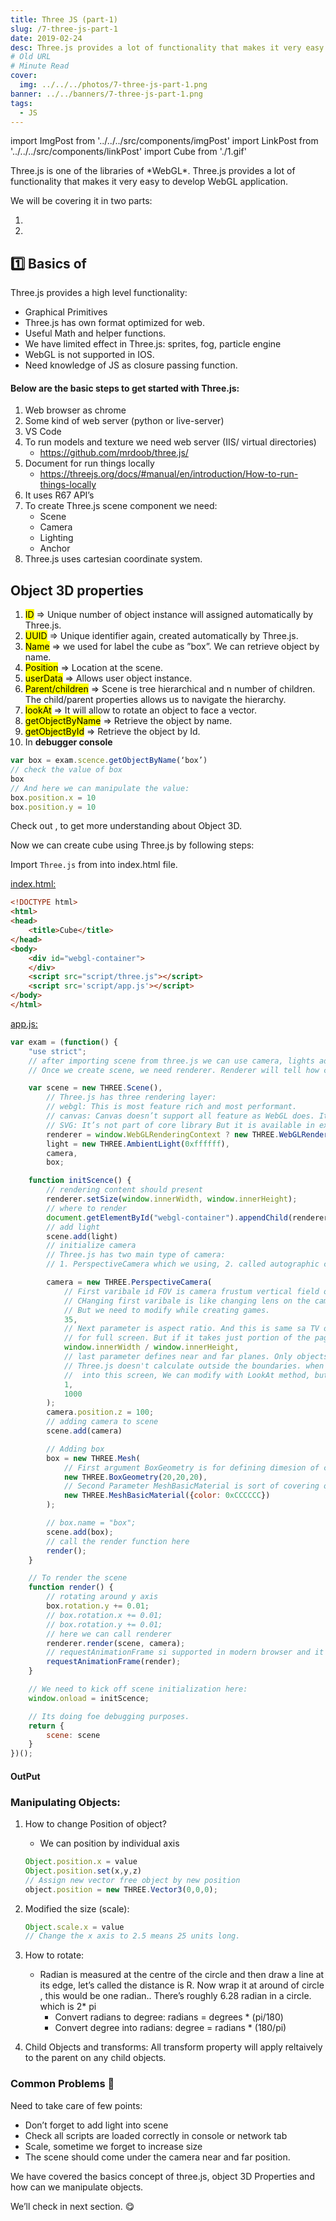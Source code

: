 ```yaml
---
title: Three JS (part-1)
slug: /7-three-js-part-1
date: 2019-02-24
desc: Three.js provides a lot of functionality that makes it very easy to develop WebGL application.
# Old URL
# Minute Read
cover:
  img: ../../../photos/7-three-js-part-1.png
banner: ../../banners/7-three-js-part-1.png
tags:
  - JS
---
```


import ImgPost from '../../../src/components/imgPost'
import LinkPost from '../../../src/components/linkPost'
import Cube from './1.gif'


<p><span class='first-letter'>T</span>hree.js is one of the libraries of *WebGL*. Three.js provides a lot of functionality that makes it very easy to develop WebGL application.</p>

We will be covering it in two parts:
1. <LinkPost href='/7-three-js-part-1' name='Basics of Three.js' />
2. <LinkPost href='/12-three-js-part-2' name='Introducing Meshes and Geometry' />

## 1️⃣ Basics of <LinkPost href='https://threejs.org/' name='Three.js' />


Three.js provides a high level functionality:

- Graphical Primitives
- Three.js has own format optimized for web.
- Useful Math and helper functions.
- We have limited effect in Three.js: sprites, fog, particle engine
- WebGL is not supported in IOS.
- Need knowledge of JS as closure passing function.

#### Below are the basic steps to get started with Three.js:

1. Web browser as chrome
2. Some kind of web server (python or live-server)
3. VS Code
4. To run models and texture we need web server (IIS/ virtual directories)
    - https://github.com/mrdoob/three.js/
5. Document for run things locally
    - https://threejs.org/docs/#manual/en/introduction/How-to-run-things-locally
6. It uses R67 API’s
7. To create Three.js scene component we need:
    - Scene
    - Camera
    - Lighting
    - Anchor
8. Three.js uses cartesian coordinate system.

## Object 3D properties 

1. <mark>ID</mark> => Unique number of object instance will assigned automatically by Three.js.
2. <mark>UUID</mark> => Unique identifier again, created automatically by Three.js.
3. <mark>Name</mark> => we used for label the cube as ”box”. We can retrieve object by name.
4. <mark>Position</mark> => Location at the scene.
5. <mark>userData</mark> => Allows user object instance.
6. <mark>Parent/children</mark> => Scene is tree hierarchical and n number of children. The child/parent properties allows us to navigate the hierarchy.
7. <mark>lookAt</mark> => It will allow to rotate an object to face a vector.
8. <mark>getObjectByName</mark> => Retrieve the object by name.
9. <mark>getObjectById</mark> => Retrieve the object by Id.
10. In **debugger console**

```js
var box = exam.scence.getObjectByName(‘box’)
// check the value of box
box
// And here we can manipulate the value:
box.position.x = 10
box.position.y = 10
```

Check out <LinkPost href='https://threejs.org/docs/index.html#api/en/core/Object3D' name='here' />, to get more understanding about Object 3D.

Now we can create cube using Three.js by following steps:

Import `Three.js` from <LinkPost href='https://cdnjs.cloudflare.com/ajax/libs/three.js/101/three.js' name='here' /> into index.html file.

<u>index.html:</u>

```html
<!DOCTYPE html>
<html>
<head>
	<title>Cube</title>
</head>
<body>
	<div id="webgl-container">
	</div>
	<script src="script/three.js"></script>
	<script src='script/app.js'></script>
</body>
</html>
```


<u>app.js:</u>

```js
var exam = (function() {
	"use strict";
	// after importing scene from three.js we can use camera, lights adn any objects that we want to display.
	// Once we create scene, we need renderer. Renderer will tell how content will displayed on webpage by specifying the type of renderer to use.

	var scene = new THREE.Scene(),
		// Three.js has three rendering layer:
		// webgl: This is most feature rich and most performant.
		// canvas: Canvas doesn’t support all feature as WebGL does. It’s back option for those using older browser.
		// SVG: It’s not part of core library But it is available in example folder.
		renderer = window.WebGLRenderingContext ? new THREE.WebGLRenderer() : new THREE.CanvasRenderer(),
		light = new THREE.AmbientLight(0xffffff),
		camera,
		box;

	function initScence() {
		// rendering content should present
		renderer.setSize(window.innerWidth, window.innerHeight);
		// where to render
		document.getElementById("webgl-container").appendChild(renderer.domElement);
		// add light
		scene.add(light)
		// initialize camera
		// Three.js has two main type of camera:
		// 1. PerspectiveCamera which we using, 2. called autographic camera (it will show as SimCity Game. In that we have to integrate multiple camera)

		camera = new THREE.PerspectiveCamera(
			// First varibale id FOV is camera frustum vertical field of view. Its' a view from top to bottom of the screen and is specified in degrees.
			// CHanging first varibale is like changing lens on the camera. For most values between 35 to 45 good match.
			// But we need to modify while creating games.
			35,
			// Next parameter is aspect ratio. And this is same sa TV or monitor. This is width/height of the container. We can use window. if we are using
			// for full screen. But if it takes just portion of the page then we need to modify this containing elemnt width and height.
			window.innerWidth / window.innerHeight,
			// last parameter defines near and far planes. Only objects that are inside this will be rendered. These values are useful for performance.
			// Three.js doesn't calculate outside the boundaries. when we add in our camera by default is's going to point to -Z access, so be looking
			//  into this screen, We can modify with LookAt method, but we are going to leave it for now.
			1,
			1000
		);
		camera.position.z = 100;
		// adding camera to scene
		scene.add(camera)

		// Adding box
		box = new THREE.Mesh(
			// First argument BoxGeometry is for defining dimesion of cube
			new THREE.BoxGeometry(20,20,20),
			// Second Parameter MeshBasicMaterial is sort of covering of the cube.
			new THREE.MeshBasicMaterial({color: 0xCCCCCC})
		);

		// box.name = "box";
		scene.add(box);
		// call the render function here
		render();
	}

	// To render the scene
	function render() {
		// rotating around y axis
		box.rotation.y += 0.01;
		// box.rotation.x += 0.01;
		// box.rotation.y += 0.01;
		// here we can call renderer
		renderer.render(scene, camera);
		// requestAnimationFrame si supported in modern browser and it will amke possible that animation should work smoothly.
		requestAnimationFrame(render);
	}

	// We need to kick off scene initialization here:
	window.onload = initScence;

	// Its doing foe debugging purposes.
	return {
		scene: scene
	}
})();
```

#### OutPut
<ImgPost src={Cube} alt='three js Cube' />

### Manipulating Objects:

1. How to change Position of object?
    - We can position by individual axis
    ```js
    Object.position.x = value
    Object.position.set(x,y,z)
    // Assign new vector free object by new position
    object.position = new THREE.Vector3(0,0,0);
    ```

2. Modified the size (scale):
    ```js
    Object.scale.x = value
    // Change the x axis to 2.5 means 25 units long.
    ```

3. How to rotate:
    - Radian is measured at the centre of the circle and then draw a line at its edge, let’s called the distance is R. Now wrap it at around of circle , this would be one radian.. There’s roughly 6.28 radian in a circle. which is 2* pi
      - Convert radians to degree: radians = degrees * (pi/180)
      - Convert degree into radians: degree = radians * (180/pi)

4. Child Objects and transforms:
    All transform property will apply reltaively to the parent on any child objects.


### Common Problems 🧐

Need to take care of few points:
- Don’t forget to add light into scene
- Check all scripts are loaded correctly in console or network tab
- Scale, sometime we forget to increase size
- The scene should come under the camera near and far position.


We have covered the basics concept of three.js, object 3D Properties and how can we manipulate objects.

We’ll check <LinkPost href='/13-three-js-part-2' name='Introducing Meshes and Geometry' /> in next section. 😋

